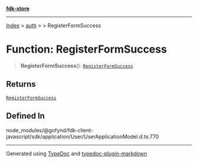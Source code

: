 [**fdk-store**](../../../README.md)
***

[Index](../../../API.md) > [auth](../../README.md) > [<internal>](../README.md) > RegisterFormSuccess

# Function: RegisterFormSuccess

> **RegisterFormSuccess**(): [`RegisterFormSuccess`](../type-aliases/type-alias.RegisterFormSuccess.md)

## Returns

[`RegisterFormSuccess`](../type-aliases/type-alias.RegisterFormSuccess.md)

## Defined In

node\_modules/@gofynd/fdk-client-javascript/sdk/application/User/UserApplicationModel.d.ts:770

***
Generated using [TypeDoc](https://typedoc.org/) and [typedoc-plugin-markdown](https://www.npmjs.com/package/typedoc-plugin-markdown)
